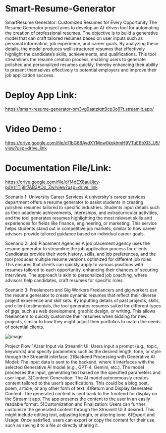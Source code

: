 # Smart-Resume-Generator
SmartResume Generator: Customized Resumes for Every Opportunity
The Resume Generator project aims to develop an AI-driven tool for automating the creation of professional resumes. The objective is to build a generative model that can craft tailored resumes based on user inputs such as personal information, job experience, and career goals. By analyzing these details, the model produces well-structured resumes that effectively highlight the candidate’s skills, achievements, and qualifications. This tool streamlines the resume creation process, enabling users to generate polished and personalized resumes quickly, thereby enhancing their ability to present themselves effectively to potential employers and improve their job application success.


# Deploy App Link:

https://smart-resume-generator-bm3vg9aatziqtt9cp3o67t.streamlit.app/

# Video Demo :

https://drive.google.com/file/d/1bG88AvdXYMow0kokhmH9VTuE6bXI3_U5/view?usp=drive_link

# Documentation File/Link:

https://drive.google.com/file/d/14dEX8auUjcy-pdVz1Tj9Ir7AB3AOo_Zw/view?usp=drive_link

Scenario 1: University Career Services
A university's career services department offers a resume generator to assist students in creating polished resumes tailored to specific industries. Students input details such as their academic achievements, internships, and extracurricular activities, and the tool generates resumes highlighting the most relevant skills and experiences for fields like finance, engineering, or marketing. This service helps students stand out in competitive job markets, similar to how career advisors provide tailored guidance based on individual career goals.

Scenario 2: Job Placement Agencies
A job placement agency uses the resume generator to streamline the job application process for clients. Candidates provide their work history, skills, and job preferences, and the tool produces multiple resume versions optimized for different job roles. This ensures that clients can quickly apply to various positions with resumes tailored to each opportunity, enhancing their chances of securing interviews. The approach is akin to personalized job coaching, where advisors help candidates, craft resumes for specific roles.

Scenario 3: Freelancers and Gig Workers
Freelancers and gig workers use the resume generator to create dynamic resumes that reflect their diverse project experience and skill sets. By inputting details of past projects, skills, and client testimonials, the tool generates resumes suited for different types of gigs, such as web development, graphic design, or writing. This allows freelancers to quickly customize their resumes when bidding for new projects, similar to how they might adjust their portfolios to match the needs of potential clients.

![image](https://github.com/user-attachments/assets/883221de-060a-4481-bb3a-a8b421c727c6)

Project Flow
1)User Input via Streamlit UI:
  Users input a prompt (e.g., topic, keywords) and specify parameters such as the desired length, tone, or style through the Streamlit interface.
2)Backend Processing with Generative AI Model:
  The input data is sent to the backend, where it interfaces with the selected Generative AI model (e.g., GPT-4, Gemini, etc.).
  The model processes the input, generating text based on the specified parameters and user input.
3)Content Generation:
  The AI model autonomously creates content tailored to the user’s specifications. This could be a blog post, poem, article, or any other form of text.
4)Return and Display Generated Content:
  The generated content is sent back to the frontend for display on the Streamlit app.
  The app presents the content to the user in an easily readable format.
5)Customization and Finalization:
  Users can further customize the generated content through the Streamlit UI if desired. This might include editing text, adjusting length, or altering tone.
6)Export and Usage:
  Once satisfied, users can export or copy the content for their use, such as saving it to a file or directly sharing it.
